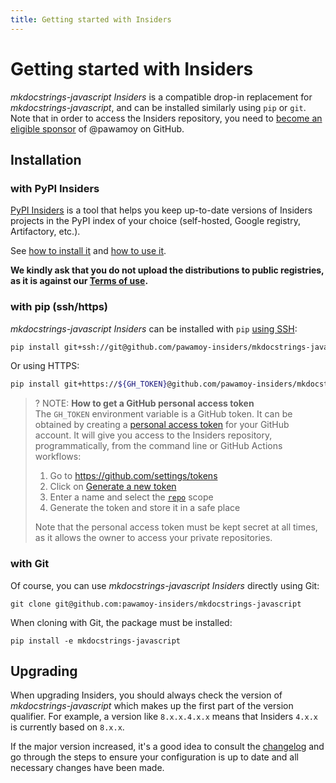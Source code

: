```yaml
---
title: Getting started with Insiders
---
```


# Getting started with Insiders

*mkdocstrings-javascript Insiders* is a compatible drop-in replacement for *mkdocstrings-javascript*,
and can be installed similarly using `pip` or `git`.
Note that in order to access the Insiders  repository,
you need to [become an eligible sponsor] of @pawamoy on GitHub.

  [become an eligible sponsor]: index.md#how-to-become-a-sponsor

## Installation

### with PyPI Insiders

[PyPI Insiders](https://pawamoy.github.io/pypi-insiders/)
is a tool that helps you keep up-to-date versions
of Insiders projects in the PyPI index of your choice
(self-hosted, Google registry, Artifactory, etc.).

See [how to install it](https://pawamoy.github.io/pypi-insiders/#installation)
and [how to use it](https://pawamoy.github.io/pypi-insiders/#usage).

**We kindly ask that you do not upload the distributions to public registries,
as it is against our [Terms of use](index.md#terms).**

### with pip (ssh/https)

*mkdocstrings-javascript Insiders* can be installed with `pip` [using SSH][using ssh]:

```bash
pip install git+ssh://git@github.com/pawamoy-insiders/mkdocstrings-javascript.git
```

  [using ssh]: https://docs.github.com/en/authentication/connecting-to-github-with-ssh

Or using HTTPS:

```bash
pip install git+https://${GH_TOKEN}@github.com/pawamoy-insiders/mkdocstrings-javascript.git
```

>? NOTE: **How to get a GitHub personal access token**  
> The `GH_TOKEN` environment variable is a GitHub token.
> It can be obtained by creating a [personal access token] for
> your GitHub account. It will give you access to the Insiders repository,
> programmatically, from the command line or GitHub Actions workflows:
> 
> 1.  Go to https://github.com/settings/tokens
> 2.  Click on [Generate a new token]
> 3.  Enter a name and select the [`repo`][scopes] scope
> 4.  Generate the token and store it in a safe place
> 
>   [personal access token]: https://docs.github.com/en/github/authenticating-to-github/creating-a-personal-access-token
>   [Generate a new token]: https://github.com/settings/tokens/new
>   [scopes]: https://docs.github.com/en/developers/apps/scopes-for-oauth-apps#available-scopes
> 
> Note that the personal access
> token must be kept secret at all times, as it allows the owner to access your
> private repositories.

### with Git

Of course, you can use *mkdocstrings-javascript Insiders* directly using Git:

```
git clone git@github.com:pawamoy-insiders/mkdocstrings-javascript
```

When cloning with Git, the package must be installed:

```
pip install -e mkdocstrings-javascript
```

## Upgrading

When upgrading Insiders, you should always check the version of *mkdocstrings-javascript*
which makes up the first part of the version qualifier. For example, a version like
`8.x.x.4.x.x` means that Insiders `4.x.x` is currently based on `8.x.x`.

If the major version increased, it's a good idea to consult the [changelog]
and go through the steps to ensure your configuration is up to date and
all necessary changes have been made.

  [changelog]: ./changelog.md
